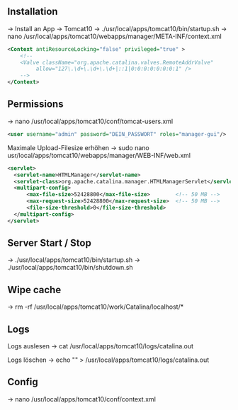 
## Installation

-> Install an App -> Tomcat10
-> ./usr/local/apps/tomcat10/bin/startup.sh
-> nano /usr/local/apps/tomcat10/webapps/manager/META-INF/context.xml
```xml
<Context antiResourceLocking="false" privileged="true" >
    <!--
    <Valve className="org.apache.catalina.valves.RemoteAddrValve"
         allow="127\.\d+\.\d+\.\d+|::1|0:0:0:0:0:0:0:1" />
    -->
</Context>
```

## Permissions 

-> nano  /usr/local/apps/tomcat10/conf/tomcat-users.xml 
  ```xml 
  <user username="admin" password="DEIN_PASSWORT" roles="manager-gui"/>
  ```
  
Maximale Upload-Filesize erhöhen
-> sudo nano usr/local/apps/tomcat10/webapps/manager/WEB-INF/web.xml
  ```xml
<servlet>
    <servlet-name>HTMLManager</servlet-name>
    <servlet-class>org.apache.catalina.manager.HTMLManagerServlet</servlet-class>
    <multipart-config>
        <max-file-size>52428800</max-file-size>        <!-- 50 MB -->
        <max-request-size>52428800</max-request-size>  <!-- 50 MB -->
        <file-size-threshold>0</file-size-threshold>
    </multipart-config>
</servlet>
```

## Server Start / Stop

-> ./usr/local/apps/tomcat10/bin/startup.sh
-> ./usr/local/apps/tomcat10/bin/shutdown.sh

## Wipe cache

-> rm -rf /usr/local/apps/tomcat10/work/Catalina/localhost/*

## Logs

Logs auslesen
-> cat /usr/local/apps/tomcat10/logs/catalina.out

Logs löschen
-> echo "" > /usr/local/apps/tomcat10/logs/catalina.out 

## Config

-> nano  /usr/local/apps/tomcat10/conf/context.xml
